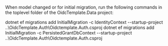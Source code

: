 ﻿
When model changed or for initial migration, run the following commands in the toplevel folder of the OidcTemplate.Data project:
 
 dotnet ef migrations add InitialMigration -c IdentityContext --startup-project ..\OidcTemplate.Auth\Oidctemplate.Auth.csproj
 dotnet ef migrations add InitialMigration -c PersistedGrantDbContext --startup-project ..\OidcTemplate.Auth\Oidctemplate.Auth.csproj

